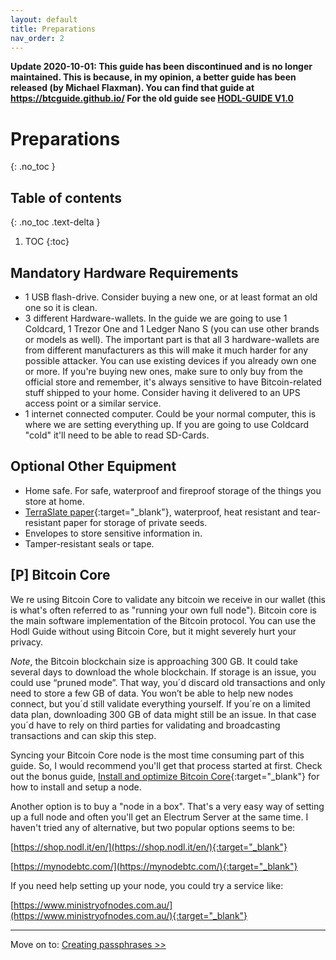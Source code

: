 ```yaml
---
layout: default
title: Preparations
nav_order: 2
---
```


**Update 2020-10-01: This guide has been discontinued and is no longer maintained. This is because, in my opinion, a better guide has been released (by Michael Flaxman). You can find that guide at https://btcguide.github.io/ 
For the old guide see [HODL-GUIDE V1.0](https://github.com/DriftwoodPalace/guides/)**

# Preparations
{: .no_toc }

## Table of contents
{: .no_toc .text-delta }

1. TOC
{:toc}

## Mandatory Hardware Requirements

* 1 USB flash-drive. Consider buying a new one, or at least format an old one so it is clean.
* 3 different Hardware-wallets. In the guide we are going to use 1 Coldcard, 1 Trezor One and 1 Ledger Nano S (you can use other brands or models as well). The important part is that all 3 hardware-wallets are from different manufacturers as this will make it much harder for any possible attacker. You can use existing devices if you already own one or more. If you're buying new ones, make sure to only buy from the official store and remember, it's always sensitive to have Bitcoin-related stuff shipped to your home. Consider having it delivered to an UPS access point or a similar service.
* 1 internet connected computer. Could be your normal computer, this is where we are setting everything up. If you are going to use Coldcard "cold" it'll need to be able to read SD-Cards.

## Optional Other Equipment

* Home safe. For safe, waterproof and fireproof storage of the things you store at home.
* [TerraSlate paper](https://www.amazon.com/dp/B076JKVNWY/){:target="_blank"}, waterproof, heat resistant and tear-resistant paper for storage of private seeds.
* Envelopes to store sensitive information in.
* Tamper-resistant seals or tape.

## [P] Bitcoin Core

We re using Bitcoin Core to validate any bitcoin we receive in our wallet (this is what's often referred to as "running your own full node"). Bitcoin core is the main software implementation of the Bitcoin protocol. You can use the Hodl Guide without using Bitcoin Core, but it might severely hurt your privacy.

*Note*, the Bitcoin blockchain size is approaching 300 GB. It could take several days to download the whole blockchain. If storage is an issue, you could use “pruned mode”. That way, you´d discard old transactions and only need to store a few GB of data. You won’t be able to help new nodes connect, but you´d still validate everything yourself. If you´re on a limited data plan, downloading 300 GB of data might still be an issue. In that case you´d have to rely on third parties for validating and broadcasting transactions and can skip this step.

Syncing your Bitcoin Core node is the most time consuming part of this guide. So, I would recommend you'll get that process started at first. Check out the bonus guide, [Install and optimize Bitcoin Core](hodl-guide_61_bitcoin-core.md){:target="_blank"} for how to install and setup a node.

Another option is to buy a "node in a box". That's a very easy way of setting up a full node and often you'll get an Electrum Server at the same time. I haven't tried any of alternative, but two popular options seems to be:

[https://shop.nodl.it/en/](https://shop.nodl.it/en/){:target="_blank"}

[https://mynodebtc.com/](https://mynodebtc.com/){:target="_blank"}

If you need help setting up your node, you could try a service like:

[https://www.ministryofnodes.com.au/](https://www.ministryofnodes.com.au/){:target="_blank"}

-------
Move on to: [Creating passphrases >>](hodl-guide_20_passphrases.md)
